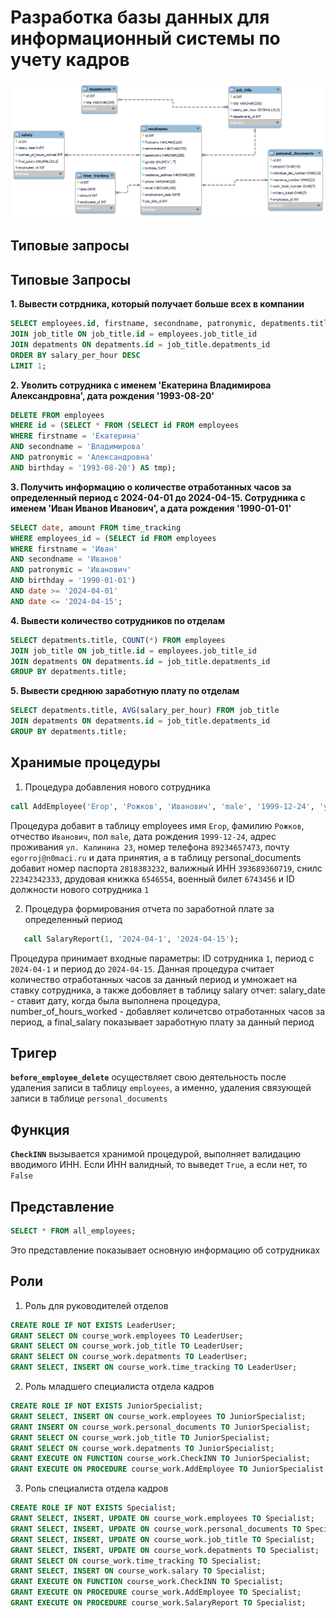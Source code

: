 # Разработка базы данных для информационный системы по учету кадров
![Скриншот](https://github.com/n0maCi/course_project/blob/main/erd.png?raw=true)
## Типовые запросы

## Типовые Запросы
**1. Вывести сотрдника, который получает больше всех в компании**
```sql
SELECT employees.id, firstname, secondname, patronymic, depatments.title, salary_per_hour FROM employees
JOIN job_title ON job_title.id = employees.job_title_id
JOIN depatments ON depatments.id = job_title.depatments_id
ORDER BY salary_per_hour DESC
LIMIT 1;
```

**2. Уволить сотрудника с именем 'Екатерина Владимирова Александровна', дата рождения '1993-08-20'**
```sql
DELETE FROM employees
WHERE id = (SELECT * FROM (SELECT id FROM employees 
WHERE firstname = 'Екатерина' 
AND secondname = 'Владимирова' 
AND patronymic = 'Александровна' 
AND birthday = '1993-08-20') AS tmp);
```

**3. Получить информацию о количестве отработанных часов за определенный период с 2024-04-01 до 2024-04-15. Сотрудника с именем 'Иван Иванов Иванович', а дата рождения '1990-01-01'**
```sql
SELECT date, amount FROM time_tracking
WHERE employees_id = (SELECT id FROM employees 
WHERE firstname = 'Иван' 
AND secondname = 'Иванов' 
AND patronymic = 'Иванович' 
AND birthday = '1990-01-01')
AND date >= '2024-04-01' 
AND date <= '2024-04-15';
```

**4. Вывести количество сотрудников по отделам**
```sql
SELECT depatments.title, COUNT(*) FROM employees
JOIN job_title ON job_title.id = employees.job_title_id
JOIN depatments ON depatments.id = job_title.depatments_id
GROUP BY depatments.title;
```

**5. Вывести среднюю заработную плату по отделам**
```sql
SELECT depatments.title, AVG(salary_per_hour) FROM job_title
JOIN depatments ON depatments.id = job_title.depatments_id
GROUP BY depatments.title;
```

## Хранимые процедуры
1. Процедура добавления нового сотрудника
``` sql
call AddEmployee('Егор', 'Рожков', 'Иванович', 'male', '1999-12-24', 'ул. Калинина 23', '89234657473', 'egorroj@n0maci.ru', '2024-05-23', '2818383232', '393689360719', '22342342333', '6546554', '6743456', 1);
```
Процедура добавит в таблицу employees имя `Егор`, фамилию `Рожков`, отчество `Иванович`, пол `male`, дата рождения `1999-12-24`, адрес проживания `ул. Калинина 23`, номер телефона `89234657473`, почту `egorroj@n0maci.ru` и дата принятия, а в таблицу personal_documents добавит номер паспорта `2818383232`, валижный ИНН `393689360719`, снилс `22342342333`, друдовая книжка `6546554`, военный билет `6743456` и ID должности нового сотрудника `1`

2. Процедура формирования отчета по заработной плате за определенный период
``` sql
   call SalaryReport(1, '2024-04-1', '2024-04-15');
```
Процедура принимает входные параметры: ID сотрудника `1`, период с `2024-04-1` и период до `2024-04-15`. Данная процедура считает количество отработанных часов за данный период и умножает на ставку сотрудника, а также добовляет в таблицу salary отчет: salary_date - ставит дату, когда была выполнена процедура, number_of_hours_worked - добавляет количетсво отработанных часов за период, а final_salary показывает заработную плату за данный период

## Тригер
**`before_employee_delete`** осуществляет свою деятельность после удаления записи в таблицу `employees`, а именно, удаления связующей записи в таблице `personal_documents`

## Функция
**`CheckINN`** вызывается хранимой процедурой, выполняет валидацию вводимого ИНН. Если ИНН валидный, то выведет `True`, а если нет, то `False`

## Представление
``` sql
SELECT * FROM all_employees;
```
Это представление показывает основную информацию об сотрудниках

## Роли
1. Роль для руководителей отделов
``` sql
CREATE ROLE IF NOT EXISTS LeaderUser;
GRANT SELECT ON course_work.employees TO LeaderUser;
GRANT SELECT ON course_work.job_title TO LeaderUser;
GRANT SELECT ON course_work.depatments TO LeaderUser;
GRANT SELECT, INSERT ON course_work.time_tracking TO LeaderUser;
```

2. Роль младшего специалиста отдела кадров
``` sql
CREATE ROLE IF NOT EXISTS JuniorSpecialist;
GRANT SELECT, INSERT ON course_work.employees TO JuniorSpecialist;
GRANT INSERT ON course_work.personal_documents TO JuniorSpecialist;
GRANT SELECT ON course_work.job_title TO JuniorSpecialist;
GRANT SELECT ON course_work.depatments TO JuniorSpecialist;
GRANT EXECUTE ON FUNCTION course_work.CheckINN TO JuniorSpecialist;
GRANT EXECUTE ON PROCEDURE course_work.AddEmployee TO JuniorSpecialist;
```

3. Роль специалиста отдела кадров
``` sql 
CREATE ROLE IF NOT EXISTS Specialist;
GRANT SELECT, INSERT, UPDATE ON course_work.employees TO Specialist;
GRANT SELECT, INSERT, UPDATE ON course_work.personal_documents TO Specialist;
GRANT SELECT, INSERT, UPDATE ON course_work.job_title TO Specialist;
GRANT SELECT, INSERT, UPDATE ON course_work.depatments TO Specialist;
GRANT SELECT ON course_work.time_tracking TO Specialist;
GRANT SELECT, INSERT ON course_work.salary TO Specialist;
GRANT EXECUTE ON FUNCTION course_work.CheckINN TO Specialist;
GRANT EXECUTE ON PROCEDURE course_work.AddEmployee TO Specialist;
GRANT EXECUTE ON PROCEDURE course_work.SalaryReport TO Specialist;
```
